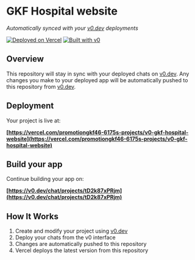 # GKF Hospital website

*Automatically synced with your [v0.dev](https://v0.dev) deployments*

[![Deployed on Vercel](https://img.shields.io/badge/Deployed%20on-Vercel-black?style=for-the-badge&logo=vercel)](https://vercel.com/promotiongkf46-6175s-projects/v0-gkf-hospital-website)
[![Built with v0](https://img.shields.io/badge/Built%20with-v0.dev-black?style=for-the-badge)](https://v0.dev/chat/projects/tD2k87xPRjm)

## Overview

This repository will stay in sync with your deployed chats on [v0.dev](https://v0.dev).
Any changes you make to your deployed app will be automatically pushed to this repository from [v0.dev](https://v0.dev).

## Deployment

Your project is live at:

**[https://vercel.com/promotiongkf46-6175s-projects/v0-gkf-hospital-website](https://vercel.com/promotiongkf46-6175s-projects/v0-gkf-hospital-website)**

## Build your app

Continue building your app on:

**[https://v0.dev/chat/projects/tD2k87xPRjm](https://v0.dev/chat/projects/tD2k87xPRjm)**

## How It Works

1. Create and modify your project using [v0.dev](https://v0.dev)
2. Deploy your chats from the v0 interface
3. Changes are automatically pushed to this repository
4. Vercel deploys the latest version from this repository
